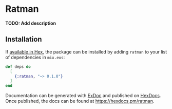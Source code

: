 # Ratman

**TODO: Add description**

## Installation

If [available in Hex](https://hex.pm/docs/publish), the package can be installed
by adding `ratman` to your list of dependencies in `mix.exs`:

```elixir
def deps do
  [
    {:ratman, "~> 0.1.0"}
  ]
end
```

Documentation can be generated with [ExDoc](https://github.com/elixir-lang/ex_doc)
and published on [HexDocs](https://hexdocs.pm). Once published, the docs can
be found at <https://hexdocs.pm/ratman>.

